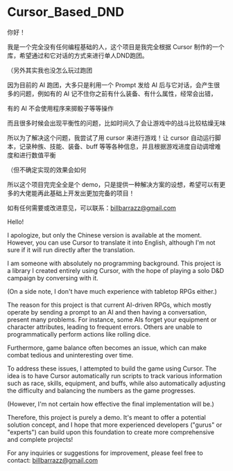 # Cursor_Based_DND
你好！

我是一个完全没有任何编程基础的人，这个项目是我完全根据 Cursor 制作的一个库，希望通过和它对话的方式来进行单人DND跑团。

（另外其实我也没怎么玩过跑团

因为目前的 AI 跑团，大多只是利用一个 Prompt 发给 AI 后与它对话，会产生很多的问题，例如有的 AI 记不住你之前有什么装备、有什么属性，经常会出错，

有的 AI 不会使用程序来掷骰子等等操作

而且很多时候会出现平衡性的问题，比如时间久了会让游戏中的战斗比较枯燥无味

所以为了解决这个问题，我尝试了用 cursor 来进行游戏！让 cursor 自动运行脚本，记录种族、技能、装备、buff 等等各种信息，并且根据游戏进度自动调增难度和进行数值平衡

（但不确定实现的效果会如何

所以这个项目完完全全是个 demo，只是提供一种解决方案的设想，希望可以有更多的大佬能再此基础上开发出更加完备的项目！



如有任何需要或改进意见，可以联系：billbarrazz@gmail.com

Hello!

I apologize, but only the Chinese version is available at the moment. However, you can use Cursor to translate it into English, although I'm not sure if it will run directly after the translation.

I am someone with absolutely no programming background. This project is a library I created entirely using Cursor, with the hope of playing a solo D&D campaign by conversing with it.

(On a side note, I don't have much experience with tabletop RPGs either.)

The reason for this project is that current AI-driven RPGs, which mostly operate by sending a prompt to an AI and then having a conversation, present many problems. For instance, some AIs forget your equipment or character attributes, leading to frequent errors. Others are unable to programmatically perform actions like rolling dice.

Furthermore, game balance often becomes an issue, which can make combat tedious and uninteresting over time.

To address these issues, I attempted to build the game using Cursor. The idea is to have Cursor automatically run scripts to track various information such as race, skills, equipment, and buffs, while also automatically adjusting the difficulty and balancing the numbers as the game progresses.

(However, I'm not certain how effective the final implementation will be.)

Therefore, this project is purely a demo. It's meant to offer a potential solution concept, and I hope that more experienced developers ("gurus" or "experts") can build upon this foundation to create more comprehensive and complete projects!

For any inquiries or suggestions for improvement, please feel free to contact: billbarrazz@gmail.com
